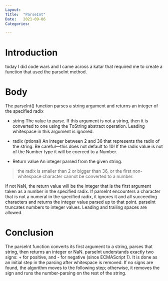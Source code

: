 ```yaml
---
Layout:
Title:	"ParseInt"
Date:	2021-09-06
Categories:

---
```


# Introduction
today I did code wars and I came across a katar that required me to create a function that used the parseInt method.

# Body

The parseInt() function parses a string argument and returns an integer of the specified radix

* string
The value to parse. If this argument is not a string, then it is converted to one using the ToString abstract operation. Leading whitespace in this argument is ignored.

* radix (ptional)
An integer between 2 and 36 that represents the radix of the string. Be careful—this does not default to 10! If the radix value is not of the Number type it will be coerced to a Number.

* Return value
An integer parsed from the given string.

> the radix is smaller than 2 or bigger than 36, or
> the first non-whitespace character cannot be converted to a number.

If not NaN, the return value will be the integer that is the first argument taken as a number in the specified radix. 
If parseInt encounters a character that is not a numeral in the specified radix, it ignores it and all succeeding characters and returns the integer value parsed up to that point. parseInt truncates numbers to integer values. Leading and trailing spaces are allowed.

# Conclusion

The parseInt function converts its first argument to a string, parses that string, then returns an integer or NaN.
parseInt understands exactly two signs: + for positive, and - for negative (since ECMAScript 1). It is done as an initial step in the parsing after whitespace is removed. If no signs are found, the algorithm moves to the following step; otherwise, it removes the sign and runs the number-parsing on the rest of the string.